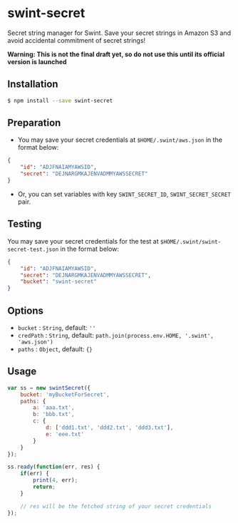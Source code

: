 # swint-secret
Secret string manager for Swint. Save your secret strings in Amazon S3 and avoid accidental commitment of secret strings!

**Warning: This is not the final draft yet, so do not use this until its official version is launched**

## Installation
```sh
$ npm install --save swint-secret
```

## Preparation
* You may save your secret credentials at `$HOME/.swint/aws.json` in the format below:
```json
{
	"id": "ADJFNAIAMYAWSID",
	"secret": "DEJNARGMKAJENVADMMYAWSSECRET"
}
```
* Or, you can set variables with key `SWINT_SECRET_ID`, `SWINT_SECRET_SECRET` pair.

## Testing
You may save your secret credentials for the test at `$HOME/.swint/swint-secret-test.json` in the format below:
```json
{
	"id": "ADJFNAIAMYAWSID",
	"secret": "DEJNARGMKAJENVADMMYAWSSECRET",
	"bucket": "swint-secret"
}
```

## Options
* `bucket` : `String`, default: `''`
* `credPath` : `String`, default: `path.join(process.env.HOME, '.swint', 'aws.json')`
* `paths` : `Object`, default: `{}`

## Usage
```javascript
var ss = new swintSecret({
	bucket: 'myBucketForSecret',
	paths: {
		a: 'aaa.txt',
		b: 'bbb.txt',
		c: {
			d: ['ddd1.txt', 'ddd2.txt', 'ddd3.txt'],
			e: 'eee.txt'
		}
	}
});

ss.ready(function(err, res) {
	if(err) {
		print(4, err);
		return;
	}

	// res will be the fetched string of your secret credentials
});
```
